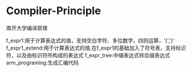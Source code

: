 # Compiler-Principle
南开大学编译原理

f_expr1:用于计算表达式的值，支持空白字符、多位数字，四则运算，'(',')'
f_expr1_extend:用于计算表达式的值,在f_expr1的基础加入了符号表，支持标识符，以及由标识符所构成的表达式
f_expr_tree:中缀表达式转后缀表达式
arm_programing:生成汇编代码
